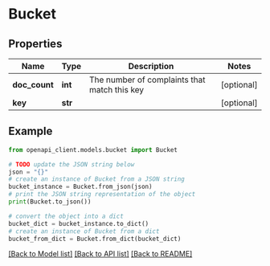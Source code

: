 # Bucket


## Properties

Name | Type | Description | Notes
------------ | ------------- | ------------- | -------------
**doc_count** | **int** | The number of complaints that match this key | [optional] 
**key** | **str** |  | [optional] 

## Example

```python
from openapi_client.models.bucket import Bucket

# TODO update the JSON string below
json = "{}"
# create an instance of Bucket from a JSON string
bucket_instance = Bucket.from_json(json)
# print the JSON string representation of the object
print(Bucket.to_json())

# convert the object into a dict
bucket_dict = bucket_instance.to_dict()
# create an instance of Bucket from a dict
bucket_from_dict = Bucket.from_dict(bucket_dict)
```
[[Back to Model list]](../README.md#documentation-for-models) [[Back to API list]](../README.md#documentation-for-api-endpoints) [[Back to README]](../README.md)


